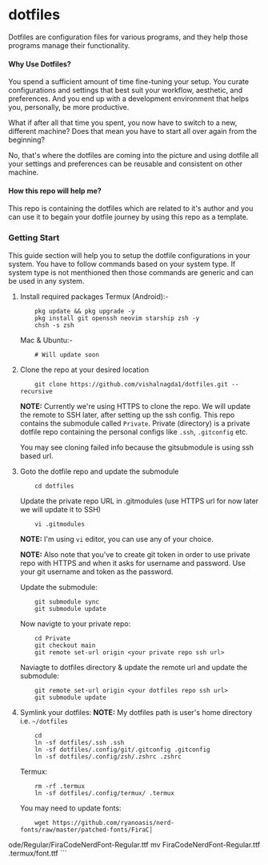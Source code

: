 # dotfiles

Dotfiles are configuration files for various programs, and they help those programs manage their functionality.


#### Why Use Dotfiles?
You spend a sufficient amount of time fine-tuning your setup. You curate configurations and settings that best suit your workflow, aesthetic, and preferences. And you end up with a development environment that helps you, personally, be more productive.

What if after all that time you spent, you now have to switch to a new, different machine? Does that mean you have to start all over again from the beginning?

No, that's where the dotfiles are coming into the picture and using dotfile all your settings and preferences can be reusable and consistent on other machine.


#### How this repo will help me?
This repo is containing the dotfiles which are related to it's author and you can use it to begain your dotfile journey by using this repo as a template.


### Getting Start
This guide section will help you to setup the dotfile configurations in your system. You have to follow commands based on your system type. If system type is not menthioned then those commands are generic and can be used in any system.

1. Install required packages
    Termux (Android):-
    ```shell
        pkg update && pkg upgrade -y
        pkg install git openssh neovim starship zsh -y
        chsh -s zsh
    ```

    Mac & Ubuntu:-
    ```shell
        # Will update soon
    ```

2. Clone the repo at your desired location
    ```shell
        git clone https://github.com/vishalnagda1/dotfiles.git --recursive
    ```

    **NOTE:** Currently we're using HTTPS to clone the repo. We will update the remote to SSH later, after setting up the ssh config.
    This repo contains the submodule called `Private`. Private (directory) is a private dotfile repo containing the personal configs like `.ssh`, `.gitconfig` etc.

    You may see cloning failed info because the gitsubmodule is using ssh based url.

3. Goto the dotfile repo and update the submodule
    ```shell
        cd dotfiles
    ```

    Update the private repo URL in .gitmodules (use HTTPS url for now later we will update it to SSH)
    
    ```shell
        vi .gitmodules
    ```
    **NOTE:** I'm using `vi` editor, you can use any of your choice.
    
    **NOTE:** Also note that you've to create git token in order to use private repo with HTTPS and when it asks for username and password. Use your git username and token as the password.

    Update the submodule:

    ```shell
        git submodule sync
        git submodule update
    ```

    Now navigte to your private repo:
    ```shell
        cd Private
        git checkout main
        git remote set-url origin <your private repo ssh url>
    ```

    Naviagte to dotfiles directory & update the remote url and update the submodule:
    ```shell
        git remote set-url origin <your dotfiles repo ssh url>
        git submodule update
    ```

4. Symlink your dotfiles:
    **NOTE:** My dotfiles path is user's home directory i.e. `~/dotfiles`
    ```shell
        cd
        ln -sf dotfiles/.ssh .ssh
        ln -sf dotfiles/.config/git/.gitconfig .gitconfig
        ln -sf dotfiles/.config/zsh/.zshrc .zshrc
    ```

    Termux:
    ```shell
        rm -rf .termux
        ln -sf dotfiles/.config/termux/ .termux
    ```

    You may need to update fonts:
    ```shell
        wget https://github.com/ryanoasis/nerd-fonts/raw/master/patched-fonts/FiraC│
ode/Regular/FiraCodeNerdFont-Regular.ttf
    mv FiraCodeNerdFont-Regular.ttf .termux/font.ttf
    ```


